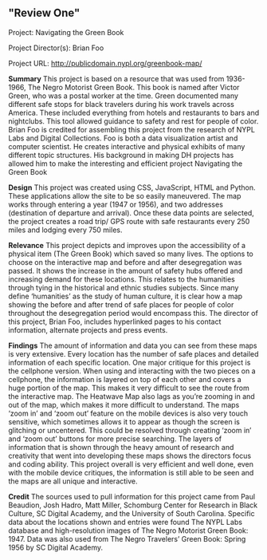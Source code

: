 ## "Review One"
Project:
Navigating the Green Book

Project Director(s):
Brian Foo

Project URL:
http://publicdomain.nypl.org/greenbook-map/

**Summary**
This project is based on a resource that was used from 1936- 1966, The Negro Motorist Green Book. This book is named after Victor Green, who was a postal worker at the time. Green documented many different safe stops for black travelers during his work travels across America. These included everything from hotels and restaurants to bars and nightclubs. This tool allowed guidance to safety and rest for people of color. 
Brian Foo is credited for assembling this project from the research of NYPL Labs and Digital Collections. Foo is both a data visualization artist and computer scientist. He creates interactive and physical exhibits of many different topic structures. His background in making DH projects has allowed him to make the interesting and efficient project Navigating the Green Book 

**Design**
This project was created using CSS, JavaScript, HTML and Python. These applications allow the site to be so easily maneuvered. The map works through entering a year (1947 or 1956), and two addresses (destination of departure and arrival). Once these data points are selected, the project creates a road trip/ GPS route with safe restaurants every 250 miles and lodging every 750 miles. 

**Relevance**
This project depicts and improves upon the accessibility of a physical item (The Green Book) which saved so many lives. The options to choose on the interactive map and before and after desegregation was passed. It shows the increase in the amount of safety hubs offered and increasing demand for these locations. This relates to the humanities through tying in the historical and ethnic studies subjects. Since many define ‘humanities’ as the study of human culture, it is clear how a map showing the before and after trend of safe places for people of color throughout the desegregation period would encompass this. 
The director of this project, Brian Foo, includes hyperlinked pages to his contact information, alternate projects and press events. 

**Findings**
The amount of information and data you can see from these maps is very extensive. Every location has the number of safe places and detailed information of each specific location. One major critique for this project is the cellphone version. When using and interacting with the two pieces on a cellphone, the information is layered on top of each other and covers a huge portion of the map. This makes it very difficult to see the route from the interactive map. The Heatwave Map also lags as you’re zooming in and out of the map, which makes it more difficult to understand. The maps ‘zoom in’ and ‘zoom out’ feature on the mobile devices is also very touch sensitive, which sometimes allows it to appear as though the screen is glitching or uncentered. This could be resolved through creating ‘zoom in’ and ‘zoom out’ buttons for more precise searching. The layers of information that is shown through the heavy amount of research and creativity that went into developing these maps shows the directors focus and coding ability. This project overall is very efficient and well done, even with the mobile device critiques, the information is still able to be seen and the maps are all unique and interactive. 


**Credit**
The sources used to pull information for this project came from Paul Beaudion, Josh Hadro, Matt Miller, Schomburg Center for Research in Black Culture, SC Digital Academy, and the University of South Carolina. Specific data about the locations shown and entries were found The NYPL Labs database and high-resolution images of The Negro Motorist Green Book: 1947. 
Data was also used from The Negro Travelers’ Green Book: Spring 1956 by SC Digital Academy. 




